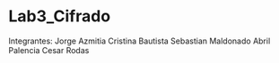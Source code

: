 # Lab3_Cifrado
Integrantes:
Jorge Azmitia
Cristina Bautista
Sebastian Maldonado
Abril Palencia
Cesar Rodas
